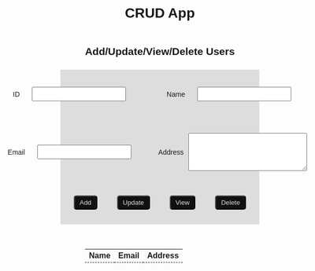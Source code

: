 <!DOCTYPE html>
<html lang="en">
  <head>
    <meta charset="UTF-8" />
    <meta http-equiv="X-UA-Compatible" content="IE=edge" />
    <meta name="viewport" content="width=device-width, initial-scale=1.0" />
    <link rel="stylesheet" href="style.css" />
    <title>CRUD App</title>
  </head>
  <body>
    <div class="main">
      <div class="add-user">
        <h1>CRUD App</h1>
        <h2>Add/Update/View/Delete Users</h2>
        <form action="" class="userdata">
          <div class="input-con">
            <label for="userid">ID</label>
            <input type="text" name="userid" id="userid" />
          </div>
          <div class="input-con">
            <label for="Name">Name</label>
            <input type="text" name="name" id="name" />
          </div>
          <div class="input-con">
            <label for="Email">Email</label>
            <input type="text" name="email" id="email" />
          </div>
          <div class="input-con">
            <label for="address">Address</label>
            <textarea name="address" id="address" cols="28" rows="5"></textarea>
          </div>
        </form>
        <div class="btn-con">
          <div class="add-btnc">
            <button id="add">Add</button>
          </div>
          <div class="update-btnc">
            <button id="update">Update</button>
          </div>
          <div class="view-btnc">
            <button id="view">View</button>
          </div>
          <div class="delete-btnc">
            <button id="delete">Delete</button>
          </div>
        </div>
        <table class="table">
          <thead>
            <tr>
              <th scope="col" class="text-center">Name</th>
              <th scope="col" class="text-center">Email</th>
              <th scope="col" class="text-center">Address</th>
            </tr>
          </thead>
          <tbody id="result" class="text-center"></tbody>
        </table>
      </div>
    </div>
    <script src="index.js"></script>
    <script src="https://unpkg.com/axios/dist/axios.min.js"></script>
  </body>
</html>

<style>
    @import url("https://fonts.googleapis.com/css2?family=Ubuntu:ital,wght@0,300;0,400;0,500;0,700;1,300;1,400;1,500;1,700&display=swap");

* {
  box-sizing: border-box;
  margin: 0;
  padding: 0;
  font-family: "Ubuntu", sans-serif;
}

h2,
h1 {
  text-align: center;
  margin: 25px;
}

.add-user {
  height: 100vh;
  display: flex;
  flex-direction: column;
}

.userdata {
  display: grid;
  grid-template-columns: auto auto;
  justify-content: center;
  align-content: center;
  background-color: #ddd;
  grid-gap: 10px;
}

.input-con {
  display: flex;
  justify-content: center;
  align-items: center;
  margin: 10px;
}

form label {
  display: inline-block;
}

form input {
  margin: 25px;
  padding: 5px;
}

textarea {
  margin: 10px;
}

.btn-con {
  display: flex;
  justify-content: center;
  align-items: center;
  background-color: #ddd;
  padding: 10px;
}

.add-btnc,
.update-btnc,
.view-btnc,
.delete-btnc {
  margin: 10px;
  padding: 10px;
}

#add,
#update,
#view,
#delete {
  padding: 5px 10px;
  background: #111;
  color: #ddd;
  cursor: pointer;
  border-radius: 5px;
}

.responsec {
  display: flex;
  justify-content: space-around;
  align-items: center;
  margin: 50px 0;
  background-color: #ddd;
  padding: 5px;
  border: 1px solid #111;
}

.text-center {
  text-align: center;
}

table {
  margin: 50px;
}

th {
  border-bottom: 1px dashed #111;
}

</style>

<script>
 // User Add
const addUser = () => {
  let name = document.getElementById("name").value;
  let email = document.getElementById("email").value;
  let address = document.getElementById("address").value;
  axios
    .post("https://crudoperation123456.herokuapp.com/user", {
      name: name,
      email: email,
      address: address,
    })
    .then(function (response) {
      console.log(response);
      getUsers();
    })
    .catch(function (error) {
      console.log(error);
    });
};

const getUsers = () => {
  const result = document.getElementById("result");
  axios
    .get("https://crudoperation123456.herokuapp.com/users")
    .then(function (response) {
      console.log(response.data);
      const users = response.data;
      // console.log(users)
      const userList = users.map((user) => {
        return ` <tr> <td> ${user.name} </td> <td> ${user.email} </td> <td> ${user.address} </td></tr>`;
      });
      result.innerHTML = "";
      result.innerHTML = userList.join("");
    })
    .catch(function (error) {
      console.log(error);
    });
};

let addBtn = document.getElementById("add");
let viewBtn = document.getElementById("view");
let updateBtn = document.getElementById("update");
let deletBtn = document.getElementById("delete");

addBtn.addEventListener("click", addUser);

// update data
const updateData = async () => {
  let userid = document.getElementById("userid").value;
  console.log("userid", userid);
  let name = document.getElementById("name").value;
  let email = document.getElementById("email").value;
  let address = document.getElementById("address").value;

  if (name) {
    axios
      .put(`https://crudoperation123456.herokuapp.com/user/${userid}`, { name })
      .then((res) => getUsers());
  }
  if (email) {
    axios
      .put(`https://crudoperation123456.herokuapp.com/user/${userid}`, { email })
      .then((res) => getUsers());
  }
  if (address) {
    axios
      .put(`https://crudoperation123456.herokuapp.com/user/${userid}`, { address })
      .then((res) => getUsers());
  }
};

updateBtn.addEventListener("click", updateData);

// delete user
const deleteUser = () => {
  let userid = document.getElementById("userid").value;
  const result = document.getElementById("result");
  if (userid) {
    axios
      .delete(`https://crudoperation123456.herokuapp.com/user/${userid}`)
      .then(() => getUsers());
  }
  result.innerHTML = "";
};

deletBtn.addEventListener("click", deleteUser);

// search a single user
const getUser = () => {
  let userid = document.getElementById("userid").value;
  const result = document.getElementById("result");
  axios
    .get(`https://crudoperation123456.herokuapp.com/user/${userid}`)
    .then(function (response) {
      console.log(response.data);
      const users = response.data;
      result.innerHTML = ` <tr> <td> ${users.name} </td> <td> ${users.email} </td> <td> ${users.address} </td></tr>`;
    })
    .catch(function (error) {
      console.log(error);
    });
};

viewBtn.onclick = function viewRun() {
  let userid = document.getElementById("userid").value;
  if (userid === "") {
    getUsers();
  } else {
    getUser();
  }
};

  
</script>
